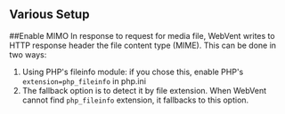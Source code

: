 Various Setup
-------------

##Enable MIMO
In response to request for media file, WebVent writes to HTTP response header
the file content type (MIME). This can be done in two ways:
1. Using PHP's fileinfo module: if you chose this, enable PHP's
    `extension=php_fileinfo` in php.ini
2. The fallback option is to detect it by file extension. When WebVent cannot
    find `php_fileinfo` extension, it fallbacks to this option.
